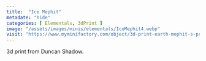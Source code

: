 ```yaml
---
title:  "Ice Mephit"
metadate: "hide"
categories: [ Elementals, 3dPrint ]
image: "/assets/images/minis/elementals/IceMephit4.webp"
visit: "https://www.myminifactory.com/object/3d-print-earth-mephit-s-pre-supported-148721"
---
```

3d print from Duncan Shadow.